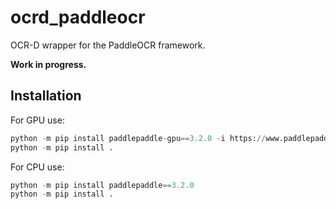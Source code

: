 # ocrd_paddleocr

OCR-D wrapper for the PaddleOCR framework.

**Work in progress.**

## Installation

For GPU use:

```python
python -m pip install paddlepaddle-gpu==3.2.0 -i https://www.paddlepaddle.org.cn/packages/stable/cu129/
python -m pip install .
```

For CPU use:
```python
python -m pip install paddlepaddle==3.2.0
python -m pip install .
```
